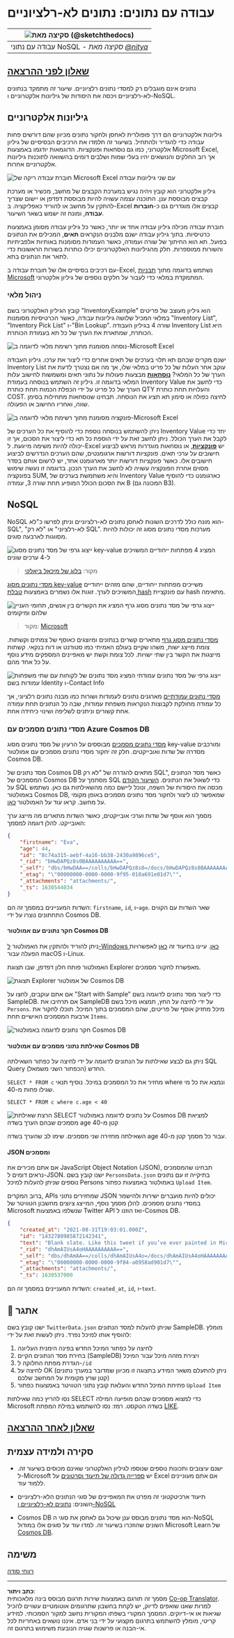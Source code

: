 <!--
CO_OP_TRANSLATOR_METADATA:
{
  "original_hash": "c182e87f9f80be7e7cdffc7b40bbfccf",
  "translation_date": "2025-09-05T23:13:00+00:00",
  "source_file": "2-Working-With-Data/06-non-relational/README.md",
  "language_code": "he"
}
-->
# עבודה עם נתונים: נתונים לא-רלציוניים

|![סקיצה מאת [(@sketchthedocs)](https://sketchthedocs.dev)](../../sketchnotes/06-NoSQL.png)|
|:---:|
|עבודה עם נתוני NoSQL - _סקיצה מאת [@nitya](https://twitter.com/nitya)_|

## [שאלון לפני ההרצאה](https://ff-quizzes.netlify.app/en/ds/quiz/10)

נתונים אינם מוגבלים רק למסדי נתונים רלציוניים. שיעור זה מתמקד בנתונים לא-רלציוניים ויכסה את היסודות של גיליונות אלקטרוניים ו-NoSQL.

## גיליונות אלקטרוניים

גיליונות אלקטרוניים הם דרך פופולרית לאחסן ולחקור נתונים מכיוון שהם דורשים פחות עבודה כדי להגדיר ולהתחיל. בשיעור זה תלמדו את הרכיבים הבסיסיים של גיליון אלקטרוני, כמו גם נוסחאות ופונקציות. הדוגמאות יודגמו באמצעות Microsoft Excel, אך רוב החלקים והנושאים יהיו בעלי שמות ושלבים דומים בהשוואה לתוכנות גיליונות אלקטרוניים אחרות.

![חוברת עבודה ריקה של Microsoft Excel עם שני גיליונות עבודה](../../../../2-Working-With-Data/06-non-relational/images/parts-of-spreadsheet.png)

גיליון אלקטרוני הוא קובץ ויהיה נגיש במערכת הקבצים של מחשב, מכשיר או מערכת קבצים מבוססת ענן. התוכנה עצמה עשויה להיות מבוססת דפדפן או יישום שצריך להתקין על מחשב או להוריד כאפליקציה. ב-Excel קבצים אלו מוגדרים גם כ-**חוברות עבודה**, ומונח זה ישמש בשאר השיעור.

חוברת עבודה מכילה גיליון עבודה אחד או יותר, כאשר כל גיליון עבודה מסומן באמצעות כרטיסיות. בתוך גיליון עבודה ישנם מלבנים הנקראים **תאים**, המכילים את הנתונים בפועל. תא הוא החיתוך של שורה ועמודה, כאשר העמודות מסומנות באותיות אלפביתיות והשורות ממוספרות. חלק מהגיליונות האלקטרוניים יכילו כותרות בשורות הראשונות כדי לתאר את הנתונים בתא.

עם רכיבים בסיסיים אלו של חוברת עבודה ב-Excel, נשתמש בדוגמה מתוך [תבניות Microsoft](https://templates.office.com/) המתמקדת במלאי כדי לעבור על חלקים נוספים של גיליון אלקטרוני.

### ניהול מלאי

קובץ הגיליון האלקטרוני בשם "InventoryExample" הוא גיליון מעוצב של פריטים במלאי המכיל שלושה גיליונות עבודה, כאשר הכרטיסיות מסומנות "Inventory List", "Inventory Pick List" ו-"Bin Lookup". שורה 4 בגיליון העבודה Inventory List היא הכותרת, שמתארת את הערך של כל תא בעמודת הכותרת.

![נוסחה מסומנת מתוך רשימת מלאי לדוגמה ב-Microsoft Excel](../../../../2-Working-With-Data/06-non-relational/images/formula-excel.png)

ישנם מקרים שבהם תא תלוי בערכים של תאים אחרים כדי ליצור את ערכו. גיליון העבודה Inventory List עוקב אחר העלות של כל פריט במלאי שלו, אך מה אם נצטרך לדעת את הערך של כל המלאי? [**נוסחאות**](https://support.microsoft.com/en-us/office/overview-of-formulas-34519a4e-1e8d-4f4b-84d4-d642c4f63263) מבצעות פעולות על נתוני תאים ומשמשות לחישוב עלות המלאי בדוגמה זו. גיליון זה השתמש בנוסחה בעמודת Inventory Value כדי לחשב את הערך של כל פריט על ידי הכפלת הכמות תחת כותרת QTY והעלויות תחת כותרת COST. לחיצה כפולה או סימון תא תציג את הנוסחה. תבחינו שנוסחאות מתחילות בסימן שווה, ואחריו החישוב או הפעולה.

![פונקציה מסומנת מתוך רשימת מלאי לדוגמה ב-Microsoft Excel](../../../../2-Working-With-Data/06-non-relational/images/function-excel.png)

ניתן להשתמש בנוסחה נוספת כדי להוסיף את כל הערכים של Inventory Value יחד כדי לקבל את הערך הכולל. ניתן לחשב זאת על ידי הוספת כל תא כדי ליצור את הסכום, אך זו יכולה להיות משימה מייגעת. ל-Excel יש [**פונקציות**](https://support.microsoft.com/en-us/office/sum-function-043e1c7d-7726-4e80-8f32-07b23e057f89), או נוסחאות מוגדרות מראש לביצוע חישובים על ערכי תאים. פונקציות דורשות ארגומנטים, שהם הערכים הנדרשים לביצוע חישובים אלו. כאשר פונקציות דורשות יותר מארגומנט אחד, יש לרשום אותם בסדר מסוים אחרת הפונקציה עשויה לא לחשב את הערך הנכון. בדוגמה זו נעשה שימוש בפונקציה SUM, והיא משתמשת בערכים של Inventory Value כארגומנט כדי להוסיף את הסכום הכולל המופיע תחת שורה 3, עמודה B (המכונה גם B3).

## NoSQL

NoSQL הוא מונח כולל לדרכים השונות לאחסן נתונים לא-רלציוניים וניתן לפרשו כ"לא-SQL", "לא-רלציוני" או "לא רק SQL". מערכות מסדי נתונים מסוג זה יכולות להיות מסווגות לארבעה סוגים.

![ייצוג גרפי של מסד נתונים מסוג key-value המציג 4 מפתחות ייחודיים המשויכים ל-4 ערכים שונים](../../../../2-Working-With-Data/06-non-relational/images/kv-db.png)
> מקור: [בלוג של מיכאל ביאלקי](https://www.michalbialecki.com/2018/03/18/azure-cosmos-db-key-value-database-cloud/)

[מסדי נתונים מסוג key-value](https://docs.microsoft.com/en-us/azure/architecture/data-guide/big-data/non-relational-data#keyvalue-data-stores) משייכים מפתחות ייחודיים, שהם מזהים ייחודיים המשויכים לערך. זוגות אלו נשמרים באמצעות [טבלת hash](https://www.hackerearth.com/practice/data-structures/hash-tables/basics-of-hash-tables/tutorial/) עם פונקציית hash מתאימה.

![ייצוג גרפי של מסד נתונים מסוג גרף המציג את הקשרים בין אנשים, תחומי העניין שלהם ומיקומים](../../../../2-Working-With-Data/06-non-relational/images/graph-db.png)
> מקור: [Microsoft](https://docs.microsoft.com/en-us/azure/cosmos-db/graph/graph-introduction#graph-database-by-example)

[מסדי נתונים מסוג גרף](https://docs.microsoft.com/en-us/azure/architecture/data-guide/big-data/non-relational-data#graph-data-stores) מתארים קשרים בנתונים ומיוצגים כאוסף של צמתים וקשתות. צומת מייצג ישות, משהו שקיים בעולם האמיתי כמו סטודנט או דוח בנקאי. קשתות מייצגות את הקשר בין שתי ישויות. לכל צומת וקשת יש מאפיינים המספקים מידע נוסף על כל אחד מהם.

![ייצוג גרפי של מסד נתונים עמודתי המציג מסד נתונים של לקוחות עם שתי משפחות עמודות בשם Identity ו-Contact Info](../../../../2-Working-With-Data/06-non-relational/images/columnar-db.png)

[מסדי נתונים עמודתיים](https://docs.microsoft.com/en-us/azure/architecture/data-guide/big-data/non-relational-data#columnar-data-stores) מארגנים נתונים לעמודות ושורות כמו מבנה נתונים רלציוני, אך כל עמודה מחולקת לקבוצות הנקראות משפחת עמודות, שבה כל הנתונים תחת עמודה אחת קשורים וניתנים לשליפה ושינוי כיחידה אחת.

### מסדי נתונים מסמכים עם Azure Cosmos DB

[מסדי נתונים מסמכים](https://docs.microsoft.com/en-us/azure/architecture/data-guide/big-data/non-relational-data#document-data-stores) מבוססים על הרעיון של מסד נתונים מסוג key-value ומורכבים מסדרה של שדות ואובייקטים. חלק זה יחקור מסדי נתונים מסמכים עם אמולטור Cosmos DB.

מסד נתונים של Cosmos DB מתאים להגדרה של "לא רק SQL", כאשר מסד הנתונים המסמכים של Cosmos DB מסתמך על SQL כדי לשאול את הנתונים. [השיעור הקודם](../05-relational-databases/README.md) על SQL מכסה את היסודות של השפה, ונוכל ליישם כמה מהשאילתות גם כאן. נשתמש באמולטור Cosmos DB, שמאפשר לנו ליצור ולחקור מסד נתונים מסמכים באופן מקומי על מחשב. קראו עוד על האמולטור [כאן](https://docs.microsoft.com/en-us/azure/cosmos-db/local-emulator?tabs=ssl-netstd21).

מסמך הוא אוסף של שדות וערכי אובייקטים, כאשר השדות מתארים מה מייצג ערך האובייקט. להלן דוגמה למסמך:

```json
{
    "firstname": "Eva",
    "age": 44,
    "id": "8c74a315-aebf-4a16-bb38-2430a9896ce5",
    "_rid": "bHwDAPQz8s0BAAAAAAAAAA==",
    "_self": "dbs/bHwDAA==/colls/bHwDAPQz8s0=/docs/bHwDAPQz8s0BAAAAAAAAAA==/",
    "_etag": "\"00000000-0000-0000-9f95-010a691e01d7\"",
    "_attachments": "attachments/",
    "_ts": 1630544034
}
```

השדות המעניינים במסמך זה הם: `firstname`, `id`, ו-`age`. שאר השדות עם הקווים התחתונים נוצרו על ידי Cosmos DB.

#### חקר נתונים עם אמולטור Cosmos DB

ניתן להוריד ולהתקין את האמולטור [ל-Windows כאן](https://aka.ms/cosmosdb-emulator). עיינו בתיעוד זה [כאן](https://docs.microsoft.com/en-us/azure/cosmos-db/local-emulator?tabs=ssl-netstd21#run-on-linux-macos) לאפשרויות הפעלה עבור macOS ו-Linux.

האמולטור פותח חלון דפדפן, שבו תצוגת Explorer מאפשרת לחקור מסמכים.

![תצוגת Explorer של אמולטור Cosmos DB](../../../../2-Working-With-Data/06-non-relational/images/cosmosdb-emulator-explorer.png)

אם אתם עוקבים, לחצו על "Start with Sample" כדי ליצור מסד נתונים לדוגמה בשם SampleDB. אם תרחיבו את SampleDB על ידי לחיצה על החץ, תמצאו מיכל בשם `Persons`. מיכל מחזיק אוסף של פריטים, שהם המסמכים בתוך המיכל. תוכלו לחקור את ארבעת המסמכים האישיים תחת `Items`.

![חקר נתונים לדוגמה באמולטור Cosmos DB](../../../../2-Working-With-Data/06-non-relational/images/cosmosdb-emulator-persons.png)

#### שאילתת נתוני מסמכים עם אמולטור Cosmos DB

ניתן גם לבצע שאילתות על הנתונים לדוגמה על ידי לחיצה על כפתור השאילתה SQL Query החדש (הכפתור השני משמאל).

`SELECT * FROM c` מחזיר את כל המסמכים במיכל. נוסיף תנאי where ונמצא את כל מי שגילו פחות מ-40.

`SELECT * FROM c where c.age < 40`

![הרצת שאילתת SELECT על נתונים לדוגמה באמולטור Cosmos DB למציאת מסמכים שבהם הערך בשדה age קטן מ-40](../../../../2-Working-With-Data/06-non-relational/images/cosmosdb-emulator-persons-query.png)

השאילתה מחזירה שני מסמכים. שימו לב שהערך בשדה age עבור כל מסמך קטן מ-40.

#### JSON ומסמכים

אם אתם מכירים את JavaScript Object Notation (JSON), תבחינו שהמסמכים נראים דומים ל-JSON. ישנו קובץ בשם `PersonsData.json` בתיקייה זו עם נתונים נוספים שניתן להעלות למיכל Persons באמולטור באמצעות כפתור `Upload Item`.

ברוב המקרים, APIs שמחזירים נתוני JSON יכולים להיות מועברים ישירות ולהישמר במסדי נתונים מסמכים. להלן מסמך נוסף, המייצג ציוצים מחשבון הטוויטר של Microsoft שנשלפו באמצעות Twitter API ואז הוזנו ל-Cosmos DB.

```json
{
    "created_at": "2021-08-31T19:03:01.000Z",
    "id": "1432780985872142341",
    "text": "Blank slate. Like this tweet if you’ve ever painted in Microsoft Paint before. https://t.co/cFeEs8eOPK",
    "_rid": "dhAmAIUsA4oHAAAAAAAAAA==",
    "_self": "dbs/dhAmAA==/colls/dhAmAIUsA4o=/docs/dhAmAIUsA4oHAAAAAAAAAA==/",
    "_etag": "\"00000000-0000-0000-9f84-a0958ad901d7\"",
    "_attachments": "attachments/",
    "_ts": 1630537000
```

השדות המעניינים במסמך זה הם: `created_at`, `id`, ו-`text`.

## 🚀 אתגר

ישנו קובץ בשם `TwitterData.json` שניתן להעלות למסד הנתונים SampleDB. מומלץ להוסיף אותו למיכל נפרד. ניתן לעשות זאת על ידי:

1. לחיצה על כפתור המיכל החדש בפינה הימנית העליונה
2. בחירת מסד הנתונים הקיים (SampleDB) ויצירת מזהה מיכל עבור המיכל
3. הגדרת מפתח החלוקה ל-`/id`
4. לחיצה על OK (ניתן להתעלם משאר המידע בתצוגה זו מכיוון שמדובר במערך נתונים קטן שרץ מקומית על המחשב שלכם)
5. פתיחת המיכל החדש והעלאת קובץ נתוני הטוויטר באמצעות כפתור `Upload Item`

נסו להריץ כמה שאילתות SELECT כדי למצוא מסמכים שבהם מופיעה המילה Microsoft בשדה הטקסט. רמז: נסו להשתמש במילת המפתח [LIKE](https://docs.microsoft.com/en-us/azure/cosmos-db/sql/sql-query-keywords#using-like-with-the--wildcard-character).

## [שאלון לאחר ההרצאה](https://ff-quizzes.netlify.app/en/ds/quiz/11)

## סקירה ולמידה עצמית

- ישנם עיצובים ותכונות נוספים שנוספו לגיליון האלקטרוני שאינם מכוסים בשיעור זה. ל-Microsoft יש [ספרייה גדולה של תיעוד וסרטונים](https://support.microsoft.com/excel) על Excel אם אתם מעוניינים ללמוד עוד.

- תיעוד ארכיטקטוני זה מפרט את המאפיינים של סוגי הנתונים הלא-רלציוניים השונים: [נתונים לא-רלציוניים ו-NoSQL](https://docs.microsoft.com/en-us/azure/architecture/data-guide/big-data/non-relational-data)

- Cosmos DB הוא מסד נתונים מבוסס ענן שיכול גם לאחסן את סוגי ה-NoSQL השונים שהוזכרו בשיעור זה. למדו עוד על סוגים אלו במודול Microsoft Learn של [Cosmos DB](https://docs.microsoft.com/en-us/learn/paths/work-with-nosql-data-in-azure-cosmos-db/).

## משימה

[רווחי סודה](assignment.md)

---

**כתב ויתור**:  
מסמך זה תורגם באמצעות שירות תרגום מבוסס בינה מלאכותית [Co-op Translator](https://github.com/Azure/co-op-translator). למרות שאנו שואפים לדיוק, יש לקחת בחשבון שתרגומים אוטומטיים עשויים להכיל שגיאות או אי-דיוקים. המסמך המקורי בשפתו המקורית נחשב למקור הסמכותי. למידע קריטי, מומלץ להשתמש בתרגום מקצועי על ידי בני אדם. איננו נושאים באחריות לכל אי-הבנה או פרשנות שגויה הנובעת משימוש בתרגום זה.